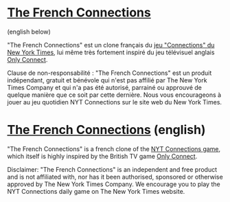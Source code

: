 # [The French Connections](https://the-french-connections.github.io/)
(english below)

"The French Connections" est un clone français du [jeu "Connections" du New York Times](https://www.nytimes.com/games/connections), lui même très fortement inspiré du jeu télévisuel anglais [Only Connect](https://kotaku.com/new-york-times-connections-only-connect-puzzle-wordle-1850553072).

Clause de non-responsabilité : "The French Connections" est un produit indépendant, gratuit et bénévole qui n'est pas affilié par The New York Times Company et qui n'a pas été autorisé, parrainé ou approuvé de quelque manière que ce soit par cette dernière. Nous vous encourageons à jouer au jeu quotidien NYT Connections sur le site web du New York Times.

# [The French Connections](https://the-french-connections.github.io/) (english)

"The French Connections" is a french clone of the [NYT Connections game](https://www.nytimes.com/games/connections), which itself is highly inspired by the British TV game [Only Connect](https://kotaku.com/new-york-times-connections-only-connect-puzzle-wordle-1850553072).

Disclaimer: "The French Connections" is an independent and free product and is not affiliated with, nor has it been authorised, sponsored or otherwise approved by The New York Times Company. We encourage you to play the NYT Connections daily game on The New York Times website.